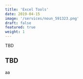 ```yaml
---
title: 'Excel Tools'
date: 2019-04-15
image: '/services/noun_591323.png'
draft: false
featured: true
weight: 1
---
```


TBD

## TBD
aa